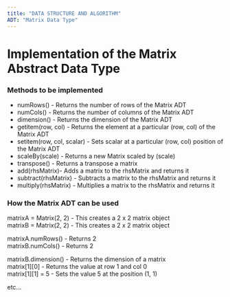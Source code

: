 ```yaml
---
title: "DATA STRUCTURE AND ALGORITHM"
ADT: "Matrix Data Type"
---
```


# Implementation of the Matrix Abstract Data Type

### Methods to be implemented 
- numRows()     -       Returns the number of rows of the Matrix ADT
- numCols()     -       Returns the number of columns of the Matrix ADT
- dimension()   -       Returns the dimension of the Matrix ADT
- getitem(row, col) -   Returns the element at a particular (row, col) of the Matrix ADT
- setitem(row, col, scalar) -   Sets scalar at a particular (row, col) position of the Matrix ADT
- scaleBy(scale)    -   Returns a new Matrix scaled by (scale)
- transpose()   -       Returns a transpose a matrix 
- add(rhsMatrix)-       Adds a matrix to the rhsMatrix and returns it
- subtract(rhsMatrix) - Subtracts a matrix to the rhsMatrix and returns it
- multiply(rhsMatrix) - Multiplies a matrix to the rhsMatrix and returns it


### How the Matrix ADT can be used 
matrixA = Matrix(2, 2)      -       This creates a 2 x 2 matrix object  
matrixB = Matrix(2, 2)      -       This creates a 2 x 2 matrix object  
  
matrixA.numRows()   -   Returns 2  
matrixB.numCols()   -   Returns 2  
  
matrixB.dimension() -   Returns the dimension of a matrix  
matrix[1][0]        -   Returns the value at row 1 and col 0  
matrix[1][1] = 5    -   Sets the value 5 at the position (1, 1)  
  
etc...  